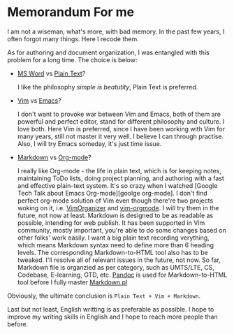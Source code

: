 
Memorandum For me
=================

I am not a wiseman, what's more, with bad memory. In the past few years, I
often forgot  many things. Here I recode them.

As for authoring and document organization, I was entangled with this problem
for a long time. The choice is below:

*   [MS Word][] vs [Plain Text][]?

    I like the philosophy *simple is beatutity*, Plain Text is preferred.

*   [Vim][] vs [Emacs][]?

    I don't want to provoke war between Vim and Emacs, both of them are powerful
    and perfect editor, stand for different philosophy and culture. I love both.
    Here Vim is preferred, since I have been working with Vim for many years,
    still not master it very well. I believe I can through practise. Also, I
    will try Emacs someday, it's just time issue.

*   [Markdown][] vs [Org-mode][]?

    I really like Org-mode - the life in plain text, which is for keeping notes,
    maintaining ToDo lists, doing project planning, and authoring with a fast
    and effective plain-text system. It's so crazy when I watched [Google Tech
    Talk about Emacs Org-mode][goolge org-mode]. I don't find perfect org-mode
    solution of Vim even though there're two projects woking on it, i.e.
    [VimOrganizer][] and [vim-orgmode][]. I will try them in the future, not
    now at least. Markdown is designed to be as readable as possible, intending
    for web publish. It has been supported in Vim community, mostly important,
    you're able to do some changes based on other folks' work easily. I want a
    big plain text recording verything, which means Markdown syntax need to
    define more than 6 heading levels. The corresponding Markdown-to-HTML tool
    also has to be tweaked. I'll resolve all of relevant issues in the future,
    not now. So far, Markdown file is organzied as per category, such as
    UMTS/LTE, CS, Codebase, E-learning, GTD, etc. [Pandoc][] is used for
    Markdown-to-HTML tool before I fully master [Markdown.pl][Markdown tool] 

Obviously, the ultimate conclusion is `Plain Text + Vim + Markdown`.

[MS Word]: http://office.microsoft.com/en-us/word/
[plain text]: http://en.wikipedia.org/wiki/Plain_text
[Vim]: http://www.vim.org/
[Emacs]: http://www.gnu.org/software/emacs/
[Markdown]: http://daringfireball.net/projects/markdown/
[Org-mode]: http://orgmode.org/
[google org-mode]: http://youtube.com/watch?v=oJTwQvgfgMM
[VimOrganizer]: https://github.com/hsitz/VimOrganizer
[vim-orgmode]: https://github.com/jceb/vim-orgmode
[Pandoc]: http://johnmacfarlane.net/pandoc/
[Markdown tool]: http://daringfireball.net/projects/downloads/Markdown_1.0.1.zip

Last but not least, English writting is as preferable as possible. I hope to
improve my writing skills in English and I hope to reach more people than
before.




